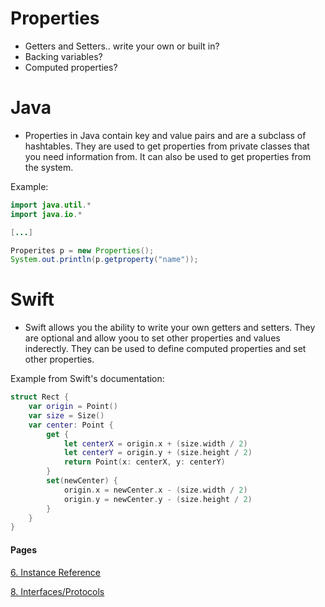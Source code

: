# Properties
- Getters and Setters.. write your own or built in?
- Backing variables?
- Computed properties?

# Java
- Properties in Java contain key and value pairs and are a subclass of hashtables. They are used to get properties from private classes that you need information from. It can also be used to get properties from the system.

Example:

```java
import java.util.*
import java.io.*

[...]

Properites p = new Properties();
System.out.println(p.getproperty("name"));
```

# Swift
- Swift allows you the ability to write your own getters and setters. They are optional and allow yoou to set other properties and values inderectly. They can be used to define computed properties and set other properties.

Example from Swift's documentation:

```swift
struct Rect {
    var origin = Point()
    var size = Size()
    var center: Point {
        get {
            let centerX = origin.x + (size.width / 2)
            let centerY = origin.y + (size.height / 2)
            return Point(x: centerX, y: centerY)
        }
        set(newCenter) {
            origin.x = newCenter.x - (size.width / 2)
            origin.y = newCenter.y - (size.height / 2)
        }
    }
}
```

#### Pages

[6. Instance Reference](InstanceReference.md)

[8. Interfaces/Protocols](InterfacesAndProtocols.md)
